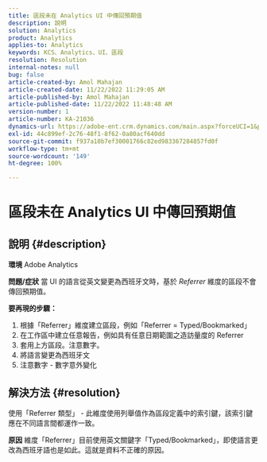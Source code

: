 ```yaml
---
title: 區段未在 Analytics UI 中傳回預期值
description: 說明
solution: Analytics
product: Analytics
applies-to: Analytics
keywords: KCS、Analytics、UI、區段
resolution: Resolution
internal-notes: null
bug: false
article-created-by: Amol Mahajan
article-created-date: 11/22/2022 11:29:05 AM
article-published-by: Amol Mahajan
article-published-date: 11/22/2022 11:48:48 AM
version-number: 1
article-number: KA-21036
dynamics-url: https://adobe-ent.crm.dynamics.com/main.aspx?forceUCI=1&pagetype=entityrecord&etn=knowledgearticle&id=6cf79ed9-586a-ed11-9561-6045bd006d92
exl-id: 44c899ef-2c76-48f1-8f62-0a80acf640dd
source-git-commit: f937a10b7ef30001766c82ed983367284857fd0f
workflow-type: tm+mt
source-wordcount: '149'
ht-degree: 100%

---
```


# 區段未在 Analytics UI 中傳回預期值

## 說明 {#description}

<b>環境</b>
Adobe Analytics


<b>問題/症狀</b>
當 UI 的語言從英文變更為西班牙文時，基於 *Referrer* 維度的區段不會傳回預期值。



<b>要再現的步驟：</b>

1. 根據「Referrer」維度建立區段，例如「Referrer = Typed/Bookmarked」
2. 在工作區中建立任意報告，例如具有任意日期範圍之造訪量度的 Referrer
3. 套用上方區段。注意數字。
4. 將語言變更為西班牙文
5. 注意數字 - 數字意外變化



## 解決方法 {#resolution}


使用「Referrer 類型」 - 此維度使用列舉值作為區段定義中的索引鍵，該索引鍵應在不同語言間都運作一致。


<b>原因</b>
維度「Referrer」目前使用英文關鍵字「Typed/Bookmarked」，即使語言更改為西班牙語也是如此。這就是資料不正確的原因。
